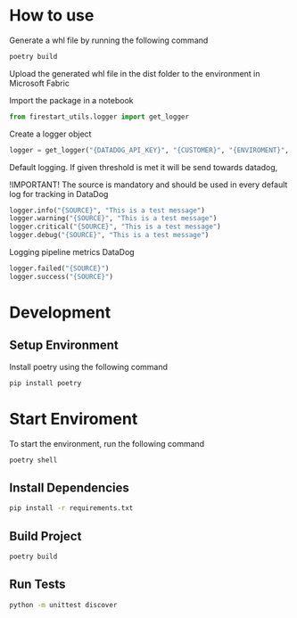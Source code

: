 # How to use
Generate a whl file by running the following command
```bash
poetry build
```

Upload the generated whl file in the dist folder to the environment in Microsoft Fabric

Import the package in a notebook

```python
from firestart_utils.logger import get_logger
```

Create a logger object
```python
logger = get_logger("{DATADOG_API_KEY}", "{CUSTOMER}", "{ENVIROMENT}", "{WORKSPACE_NAME}", "{LOG_LEVEL_TRESHOLD}")
```

Default logging. If given threshold is met it will be send towards datadog, 

!IMPORTANT! The source is mandatory and should be used in every default log for tracking in DataDog

```python
logger.info("{SOURCE}", "This is a test message") 
logger.warning("{SOURCE}", "This is a test message") 
logger.critical("{SOURCE}", "This is a test message") 
logger.debug("{SOURCE}", "This is a test message") 
```

Logging pipeline metrics DataDog
```python
logger.failed("{SOURCE}")
logger.success("{SOURCE}")
```

# Development
## Setup Environment
Install poetry using the following command
```bash
pip install poetry
```

# Start Enviroment
To start the environment, run the following command
```bash
poetry shell
```

## Install Dependencies
```bash
pip install -r requirements.txt
```

## Build Project
```bash
poetry build
```

## Run Tests
```bash
python -m unittest discover
```
